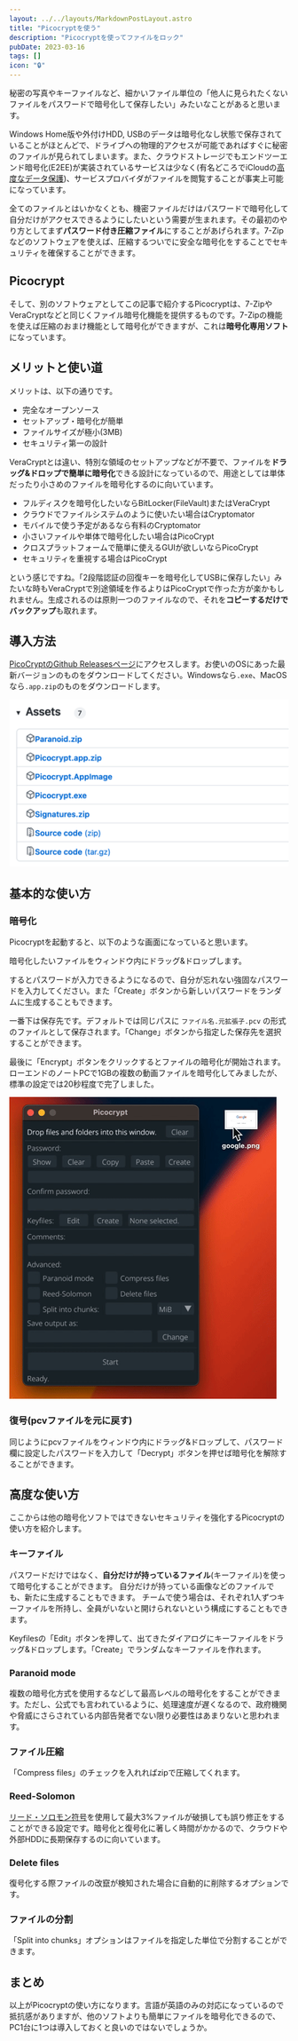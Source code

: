 ```yaml
---
layout: ../../layouts/MarkdownPostLayout.astro
title: "Picocryptを使う"
description: "Picocryptを使ってファイルをロック"
pubDate: 2023-03-16
tags: []
icon: "🔒"
---
```


秘密の写真やキーファイルなど、細かいファイル単位の「他人に見られたくないファイルをパスワードで暗号化して保存したい」みたいなことがあると思います。

Windows Home版や外付けHDD, USBのデータは暗号化なし状態で保存されていることがほとんどで、ドライブへの物理的アクセスが可能であればすぐに秘密のファイルが見られてしまいます。また、クラウドストレージでもエンドツーエンド暗号化(E2EE)が実装されているサービスは少なく(有名どころでiCloudの[高度なデータ保護](https://support.apple.com/ja-jp/HT212520))、サービスプロバイダがファイルを閲覧することが事実上可能になっています。

全てのファイルとはいかなくとも、機密ファイルだけはパスワードで暗号化して自分だけがアクセスできるようにしたいという需要が生まれます。その最初のやり方としてまず**パスワード付き圧縮ファイル**にすることがあげられます。7-Zipなどのソフトウェアを使えば、圧縮するついでに安全な暗号化をすることでセキュリティを確保することができます。

## Picocrypt

そして、別のソフトウェアとしてこの記事で紹介するPicocryptは、7-ZipやVeraCryptなどと同じくファイル暗号化機能を提供するものです。7-Zipの機能を使えば圧縮のおまけ機能として暗号化ができますが、これは**暗号化専用ソフト**になっています。

## メリットと使い道

 メリットは、以下の通りです。

- 完全なオープンソース
- セットアップ・暗号化が簡単
- ファイルサイズが極小(3MB)
- セキュリティ第一の設計

VeraCryptとは違い、特別な領域のセットアップなどが不要で、ファイルを**ドラッグ&ドロップで簡単に暗号化**できる設計になっているので、用途としては単体だったり小さめのファイルを暗号化するのに向いています。

- フルディスクを暗号化したいならBitLocker(FileVault)またはVeraCrypt
- クラウドでファイルシステムのように使いたい場合はCryptomator
- モバイルで使う予定があるなら有料のCryptomator
- 小さいファイルや単体で暗号化したい場合はPicoCrypt
- クロスプラットフォームで簡単に使えるGUIが欲しいならPicoCrypt
- セキュリティを重視する場合はPicoCrypt

という感じですね。「2段階認証の回復キーを暗号化してUSBに保存したい」みたいな時もVeraCryptで別途領域を作るよりはPicoCryptで作った方が楽かもしれません。生成されるのは原則一つのファイルなので、それを**コピーするだけでバックアップ**も取れます。

## 導入方法

[PicoCryptのGithub Releasesページ](https://github.com/HACKERALERT/Picocrypt/releases)にアクセスします。お使いのOSにあった最新バージョンのものをダウンロードしてください。Windowsなら`.exe`、MacOSなら`.app.zip`のものをダウンロードします。

![GithubのRelease Page](../../assets/images/picocrypt/pc-assets.png)

## 基本的な使い方

### 暗号化

Picocryptを起動すると、以下のような画面になっていると思います。

暗号化したいファイルをウィンドウ内にドラッグ&ドロップします。

するとパスワードが入力できるようになるので、自分が忘れない強固なパスワードを入力してください。また「Create」ボタンから新しいパスワードをランダムに生成することもできます。

一番下は保存先です。デフォルトでは同じパスに `ファイル名.元拡張子.pcv` の形式のファイルとして保存されます。「Change」ボタンから指定した保存先を選択することができます。

最後に「Encrypt」ボタンをクリックするとファイルの暗号化が開始されます。ローエンドのノートPCで1GBの複数の動画ファイルを暗号化してみましたが、標準の設定では20秒程度で完了しました。

![PicoCryptの使用画面](../../assets/images/picocrypt/pc-dnd.gif)


### 復号(pcvファイルを元に戻す)

同じようにpcvファイルをウィンドウ内にドラッグ&ドロップして、パスワード欄に設定したパスワードを入力して「Decrypt」ボタンを押せば暗号化を解除することができます。

## 高度な使い方

ここからは他の暗号化ソフトではできないセキュリティを強化するPicocryptの使い方を紹介します。

### キーファイル

パスワードだけではなく、**自分だけが持っているファイル**(キーファイル)を使って暗号化することができます。
自分だけが持っている画像などのファイルでも、新たに生成することもできます。
チームで使う場合は、それぞれ1人ずつキーファイルを所持し、全員がいないと開けられないという構成にすることもできます。

Keyfilesの「Edit」ボタンを押して、出てきたダイアログにキーファイルをドラッグ&ドロップします。「Create」でランダムなキーファイルを作れます。

### Paranoid mode

複数の暗号化方式を使用するなどして最高レベルの暗号化をすることができます。ただし、公式でも言われているように、処理速度が遅くなるので、政府機関や脅威にさらされている内部告発者でない限り必要性はあまりないと思われます。

### ファイル圧縮

「Compress files」のチェックを入れればzipで圧縮してくれます。

### Reed-Solomon

[リード・ソロモン符号](https://ja.wikipedia.org/wiki/%E3%83%AA%E3%83%BC%E3%83%89%E3%83%BB%E3%82%BD%E3%83%AD%E3%83%A2%E3%83%B3%E7%AC%A6%E5%8F%B7)を使用して最大3%ファイルが破損しても誤り修正をすることができる設定です。暗号化と復号化に著しく時間がかかるので、クラウドや外部HDDに長期保存するのに向いています。

### Delete files

復号化する際ファイルの改竄が検知された場合に自動的に削除するオプションです。

### ファイルの分割

「Split into chunks」オプションはファイルを指定した単位で分割することができます。


## まとめ

以上がPicocryptの使い方になります。言語が英語のみの対応になっているので抵抗感がありますが、他のソフトよりも簡単にファイルを暗号化できるので、PC1台に1つは導入しておくと良いのではないでしょうか。